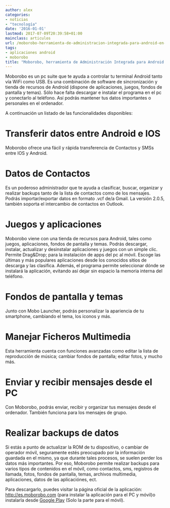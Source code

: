 ```yaml
---
author: alex
categories:
- noticias
- "tecnología"
date: '2016-01-01'
lastmod: 2017-07-09T20:39:58+01:00
mainclass: articulos
url: /moborobo-herramienta-de-administracion-integrada-para-android-en-el-pc/
tags:
- aplicaciones android
- moborobo
title: "Moborobo, herramienta de Administración Integrada para Android en el PC"
---
```



<figure>
    <a href="/img/2012/09/moborobo-feature-image-1204261.jpg"><amp-img sizes="(min-width: 600px) 600px, 100vw" on="tap:lightbox1" role="button" tabindex="0" layout="responsive" title="moborobo-feature-image-120426" src="/img/2012/09/moborobo-feature-image-1204261.jpg" alt="" width="600px" height="300px" /></a>
</figure>

Moborobo es un pc suite que te ayuda a controlar tu terminal Android tanto vía WiFi como USB. Es una combinación de software de sincronización y tienda de recursos de Android (dispone de aplicaciones, juegos, fondos de pantalla y temas). Sólo hace falta descargar e instalar el programa en el pc y conectarlo al teléfono. Así podrás mantener tus datos importantes o personales en el ordenador.

<!--more--><!--ad-->

A continuación un listado de las funcionalidades disponibles:

# Transferir datos entre Android e IOS

Moborobo ofrece una fácil y rápida transferencia de Contactos y SMSs entre IOS y Android.

# Datos de Contactos

Es un poderoso administrador que te ayuda a clasificar, buscar, organizar y realizar backups tanto de la lista de contactos como de los mensajes. Podrás importar/exportar datos en formato .vcf de/a Gmail. La versión 2.0.5, también soporta el intercambio de contactos en Outlook.

# Juegos y aplicaciones

Moborobo viene con una tienda de recursos para Android, tales como juegos, aplicaciones, fondos de pantalla y temas. Podrás descargar, instalar, actualizar y desinstalar aplicaciones y juegos con un simple clic. Permite Drag&Drop; para la instalación de apps del pc al móvil. Escoge las últimas y más populares aplicaciones desde los conocidos sitios de descarga y las clasifica. Además, el programa permite seleccionar dónde se instalará la aplicación, evitando así dejar sin espacio la memoria interna del teléfono.

# Fondos de pantalla y temas

Junto con Mobo Launcher, podrás personalizar la apariencia de tu smartphone, cambiando el tema, los iconos y más.

# Manejar Ficheros Multimedia

Esta herramienta cuenta con funciones avanzadas como editar la lista de reproducción de música; cambiar fondos de pantalla; editar fotos, y mucho más.

# Enviar y recibir mensajes desde el PC

Con Moborobo, podrás enviar, recibir y organizar tus mensajes desde el ordenador. También funciona para los mensajes de grupo.

# Realizar backups de datos

Si estás a punto de actualizar la ROM de tu dispositivo, o cambiar de operador móvil, seguramente estés preocupado por la información guardada en el mismo, ya que durante tales procesos, se suelen perder los datos más importantes. Por eso, Moborobo permite realizar backups para varios tipos de contenidos en el móvil, como contactos, sms, registros de llamada, fotos, fondos de pantalla, temas, archivos multimedia, aplicaciones, datos de las aplicaciónes, ect.

Para descargarlo, puedes visitar la página oficial de la aplicación: <a href="http://es.moborobo.com/" target="_blank">http://es.moborobo.com</a> (para instalar la aplicación para el PC y móvil)o instalarla desde <a href="https://play.google.com/store/apps/details?id=com.moborobo.daemon&feature=nav_result#?t=W251bGwsMSwxLDMsImNvbS5tb2Jvcm9iby5kYWVtb24iXQ.." target="_blank">Google Play</a> (Solo la parte para el móvil).
